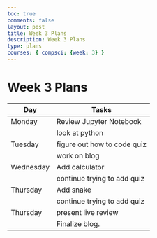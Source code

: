 ```yaml
---
toc: true
comments: false
layout: post
title: Week 3 Plans
description: Week 3 Plans
type: plans
courses: { compsci: {week: 3} }
---
```

# Week 3 Plans
| Day | Tasks |
| -------- | -------- |
| Monday | Review Jupyter Notebook |
| | look at python 
| Tuesday | figure out how to code quiz |
| | work on blog 
| Wednesday | Add calculator  |
| | continue trying to add quiz
| Thursday | Add snake  |
| | continue trying to add quiz
| Thursday | present live review  |
| | Finalize blog. 